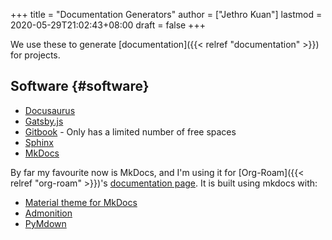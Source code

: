 +++
title = "Documentation Generators"
author = ["Jethro Kuan"]
lastmod = 2020-05-29T21:02:43+08:00
draft = false
+++

We use these to generate [documentation]({{< relref "documentation" >}}) for projects.

## Software {#software}

- [Docusaurus](https://v2.docusaurus.io/)
- [Gatsby.js](https://www.gatsbyjs.org/starters/hasura/gatsby-gitbook-starter/)
- [Gitbook](https://www.gitbook.com/) - Only has a limited number of free spaces
- [Sphinx](https://www.sphinx-doc.org/en/master/)
- [MkDocs](https://www.mkdocs.org/)

By far my favourite now is MkDocs, and I'm using it for [Org-Roam]({{< relref "org-roam" >}})'s
[documentation page](https://org-roam.readthedocs.io/en/latest/). It is built using mkdocs with:

- [Material theme for MkDocs](https://squidfunk.github.io/mkdocs-material/)
- [Admonition](https://python-markdown.github.io/extensions/admonition/)
- [PyMdown](https://squidfunk.github.io/mkdocs-material/extensions/pymdown/)
